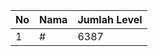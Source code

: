 | No | Nama            | Jumlah Level |
|----|-----------------|--------------|
| 1  | #    |    6387        |
